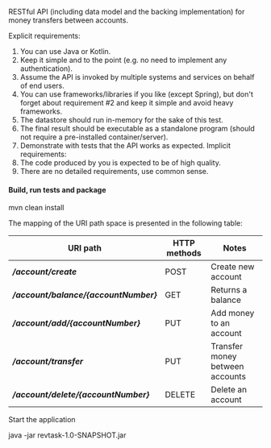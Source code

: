 RESTful API (including data model and the backing implementation) for
money transfers between accounts.

Explicit requirements:
1. You can use Java or Kotlin.
2. Keep it simple and to the point (e.g. no need to implement any authentication).
3. Assume the API is invoked by multiple systems and services on behalf of end users.
4. You can use frameworks/libraries if you like (except Spring), but don't forget about
requirement #2 and keep it simple and avoid heavy frameworks.
5. The datastore should run in-memory for the sake of this test.
6. The final result should be executable as a standalone program (should not require a
pre-installed container/server).
7. Demonstrate with tests that the API works as expected.
Implicit requirements:
1. The code produced by you is expected to be of high quality.
2. There are no detailed requirements, use common sense.

#### Build, run tests and package

mvn clean install

The mapping of the URI path space is presented in the following table:

URI path                                     | HTTP methods        | Notes
-------------------------------------------- | ------------------- | --------------------------------------------------------
**_/account/create_**                        | POST                |  Create new account
**_/account/balance/{accountNumber}_**       | GET                 |  Returns a balance
**_/account/add/{accountNumber}_**           | PUT                 |  Add money to an account
**_/account/transfer_**                      | PUT                 |  Transfer money between accounts
**_/account/delete/{accountNumber}_**        | DELETE              |  Delete an account

Start the application

java -jar revtask-1.0-SNAPSHOT.jar <port>
